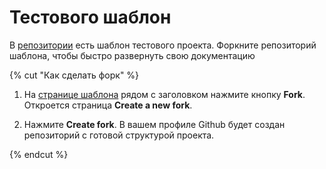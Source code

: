 # Тестового шаблон

В [репозитории](https://github.com/diplodoc-platform) есть шаблон тестового проекта. Форкните репозиторий шаблона, чтобы быстро развернуть свою документацию

{% cut "Как сделать форк" %}


1. На [странице шаблона](https://github.com/diplodoc-platform/static-template) рядом с заголовком нажмите кнопку **Fork**. Откроется страница **Create a new fork**.

1. Нажмите **Create fork**. В вашем профиле Github будет создан репозиторий с готовой структурой проекта.


{% endcut %}


